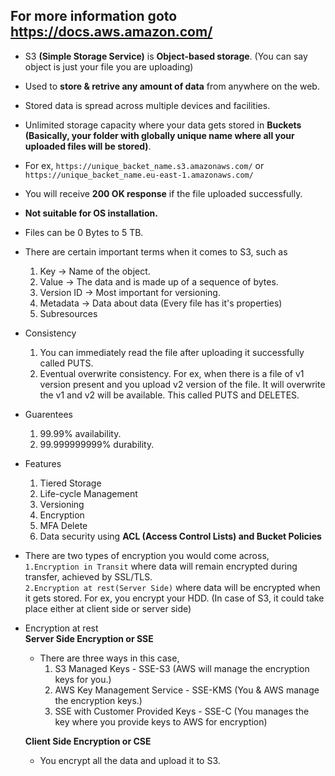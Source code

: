 ## For more information goto https://docs.aws.amazon.com/

* S3 **(Simple Storage Service)** is **Object-based storage**. (You can say object is just your file you are uploading)  
* Used to **store & retrive any amount of data** from anywhere on the web.  
* Stored data is spread across multiple devices and facilities.  
* Unlimited storage capacity where your data gets stored in **Buckets (Basically, your folder with globally unique name where all your uploaded files will be stored)**.
* For ex, `https://unique_backet_name.s3.amazonaws.com/` or `https://unique_backet_name.eu-east-1.amazonaws.com/`
* You will receive **200 OK response** if the file uploaded successfully.
* **Not suitable for OS installation.**
* Files can be 0 Bytes to 5 TB.  
* There are certain important terms when it comes to S3, such as
  1. Key -> Name of the object.  
  2. Value -> The data and is made up of a sequence of bytes.  
  3. Version ID -> Most important for versioning.  
  4. Metadata -> Data about data (Every file has it's properties)  
  5. Subresources
* Consistency  
  1. You can immediately read the file after uploading it successfully called PUTS.
  2. Eventual overwrite consistency. For ex, when there is a file of v1 version present and you upload v2 version of the file. It will overwrite the v1 and v2 will be available. This called PUTS and DELETES.  
* Guarentees
  1. 99.99% availability.  
  2. 99.999999999% durability.  
* Features
  1. Tiered Storage 
  2. Life-cycle Management
  3. Versioning
  4. Encryption
  5. MFA Delete
  6. Data security using **ACL (Access Control Lists) and Bucket Policies**
* There are two types of encryption you would come across,  
      `1.Encryption in Transit` where data will remain encrypted during transfer, achieved by SSL/TLS.  
      `2.Encryption at rest(Server Side)` where data will be encrypted when it gets stored. For ex, you encrypt your HDD.
         (In case of S3, it could take place either at client side or server side)  
* Encryption at rest  
  **Server Side Encryption or SSE**  
  * There are three ways in this case,   
    1. S3 Managed Keys - SSE-S3 (AWS will manage the encryption keys for you.)  
    2. AWS Key Management Service - SSE-KMS (You & AWS manage the encryption keys.)  
    3. SSE with Customer Provided Keys - SSE-C (You manages the key where you provide keys to AWS for encryption)  
    
  **Client Side Encryption or CSE**  
  * You encrypt all the data and upload it to S3.  
